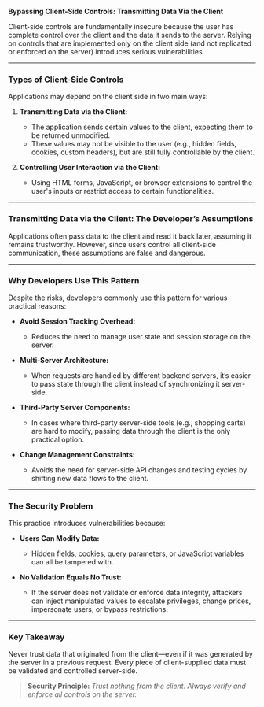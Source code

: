 **Bypassing Client-Side Controls: Transmitting Data Via the Client**

Client-side controls are fundamentally insecure because the user has complete control over the client and the data it sends to the server. Relying on controls that are implemented only on the client side (and not replicated or enforced on the server) introduces serious vulnerabilities.

---

### Types of Client-Side Controls

Applications may depend on the client side in two main ways:

1. **Transmitting Data via the Client:**

   * The application sends certain values to the client, expecting them to be returned unmodified.
   * These values may not be visible to the user (e.g., hidden fields, cookies, custom headers), but are still fully controllable by the client.

2. **Controlling User Interaction via the Client:**

   * Using HTML forms, JavaScript, or browser extensions to control the user's inputs or restrict access to certain functionalities.



---

### Transmitting Data via the Client: The Developer’s Assumptions

Applications often pass data to the client and read it back later, assuming it remains trustworthy. However, since users control all client-side communication, these assumptions are false and dangerous.

---

### Why Developers Use This Pattern

Despite the risks, developers commonly use this pattern for various practical reasons:

* **Avoid Session Tracking Overhead:**

  * Reduces the need to manage user state and session storage on the server.

* **Multi-Server Architecture:**

  * When requests are handled by different backend servers, it’s easier to pass state through the client instead of synchronizing it server-side.

* **Third-Party Server Components:**

  * In cases where third-party server-side tools (e.g., shopping carts) are hard to modify, passing data through the client is the only practical option.

* **Change Management Constraints:**

  * Avoids the need for server-side API changes and testing cycles by shifting new data flows to the client.

---

### The Security Problem

This practice introduces vulnerabilities because:

* **Users Can Modify Data:**

  * Hidden fields, cookies, query parameters, or JavaScript variables can all be tampered with.

* **No Validation Equals No Trust:**

  * If the server does not validate or enforce data integrity, attackers can inject manipulated values to escalate privileges, change prices, impersonate users, or bypass restrictions.

---

### Key Takeaway

Never trust data that originated from the client—even if it was generated by the server in a previous request. Every piece of client-supplied data must be validated and controlled server-side.

> **Security Principle:** *Trust nothing from the client. Always verify and enforce all controls on the server.*
